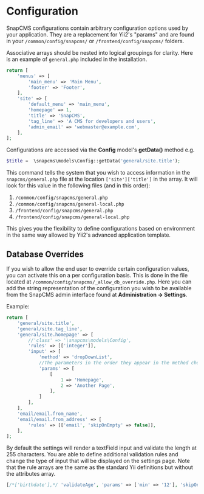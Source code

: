 Configuration
==============

SnapCMS configurations contain arbitrary configuration options used by your application. They are a replacement for Yii2's "params" and 
are found in your `/common/config/snapcms/` or `/frontend/config/snapcms/` folders. 

Associative arrays should be nested into logical groupings for clarity. Here is an example of `general.php` included in the installation.

```php
return [
    'menus' => [
        'main_menu' => 'Main Menu',
        'footer' => 'Footer',
    ],
    'site' => [
        'default_menu' => 'main_menu',
        'homepage' => 1,
        'title' => 'SnapCMS',
        'tag_line' => 'A CMS for developers and users',
        'admin_email' => 'webmaster@example.com',
    ],
];
```

Configurations are accessed via the **Config** model's **getData()** method e.g. 

```php
$title =  \snapcms\models\Config::getData('general/site.title');
```

This command tells the system that you wish to access information in the `snapcms/general.php` file at the location `['site']['title']` in the array. It will look for this value in the following files (and in this order):

1. `/common/config/snapcms/general.php`
2. `/common/config/snapcms/general-local.php`
3. `/frontend/config/snapcms/general.php`
4. `/frontend/config/snapcms/general-local.php`

This gives you the flexibility to define configurations based on environment in the same way allowed by Yii2's advanced application template.

Database Overrides
------------------

If you wish to allow the end user to override certain configuration values, you can activate this on a per configuration basis. 
This is done in the file located at `/common/config/snapcms/_allow_db_override.php`. Here you can add the 
string representation of the configuration you wish to be available from the SnapCMS admin interface found at **Administration -> Settings**.

Example:

```php
return [
    'general/site.title',
    'general/site.tag_line',
    'general/site.homepage' => [
		//'class' => '\snapcms\models\Config',
        'rules' => [['integer']],
        'input' => [
            'method' => 'dropDownList',
            //The parameters in the order they appear in the method chosen above
            'params' => [
                [
                    1 => 'Homepage',
                    2 => 'Another Page',
                ],
            ]
        ],
    ],
    'email/email.from_name',
    'email/email.from_address' => [
        'rules' => [['email', 'skipOnEmpty' => false]],
    ],
];
```

By default the settings will render a textField input and validate the length at 255 characters.
You are able to define additional validation rules and change the type of input that will be displayed on the settings page.
Note that the rule arrays are the same as the standard Yii definitions but without the attributes array.

```php
[/*['birthdate'],*/ 'validateAge', 'params' => ['min' => '12'], 'skipOnEmpty' => false],
```